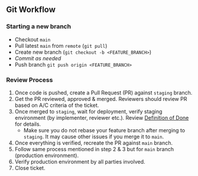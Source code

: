 ## Git Workflow

### Starting a new branch
- Checkout `main`
- Pull latest `main` from `remote` (`git pull`)
- Create new branch (`git checkout -b <FEATURE_BRANCH>`)
- _Commit as needed_
- Push branch `git push origin <FEATURE_BRANCH>`

### Review Process
1. Once code is pushed, create a Pull Request (PR) against `staging` branch. 
1. Get the PR reviewed, approved & merged. Reviewers should review PR based on A/C criteria of the ticket.
1. Once merged to `staging`, wait for deployment, verify staging environment (by implementer, reviewer etc.). Review [Definition of Done](https://github.com/prayersconnect/process/blob/main/agile.md#definition-of-done) for details.
   - Make sure you do not rebase your feature branch after merging to `staging`. It may cause other issues if you merge it to `main`. 
3. Once everything is verified, recreate the PR against `main` branch. 
4. Follow same process mentioned in step 2 & 3 but for `main` branch (production environment).
5. Verify production environment by all parties involved. 
6. Close ticket.
